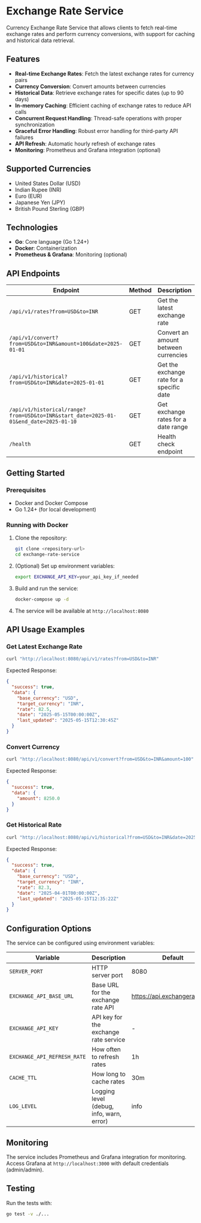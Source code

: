 # Exchange Rate Service

Currency Exchange Rate Service that allows clients to fetch real-time exchange rates and perform currency conversions, with support for caching and historical data retrieval.

## Features

- **Real-time Exchange Rates**: Fetch the latest exchange rates for currency pairs
- **Currency Conversion**: Convert amounts between currencies
- **Historical Data**: Retrieve exchange rates for specific dates (up to 90 days)
- **In-memory Caching**: Efficient caching of exchange rates to reduce API calls
- **Concurrent Request Handling**: Thread-safe operations with proper synchronization
- **Graceful Error Handling**: Robust error handling for third-party API failures
- **API Refresh**: Automatic hourly refresh of exchange rates
- **Monitoring**: Prometheus and Grafana integration (optional)

## Supported Currencies

- United States Dollar (USD)
- Indian Rupee (INR)
- Euro (EUR)
- Japanese Yen (JPY)
- British Pound Sterling (GBP)

## Technologies

- **Go**: Core language (Go 1.24+)
- **Docker**: Containerization
- **Prometheus & Grafana**: Monitoring (optional)

## API Endpoints

| Endpoint | Method | Description |
|----------|--------|-------------|
| `/api/v1/rates?from=USD&to=INR` | GET | Get the latest exchange rate |
| `/api/v1/convert?from=USD&to=INR&amount=100&date=2025-01-01` | GET | Convert an amount between currencies |
| `/api/v1/historical?from=USD&to=INR&date=2025-01-01` | GET | Get the exchange rate for a specific date |
| `/api/v1/historical/range?from=USD&to=INR&start_date=2025-01-01&end_date=2025-01-10` | GET | Get exchange rates for a date range |
| `/health` | GET | Health check endpoint |

## Getting Started

### Prerequisites

- Docker and Docker Compose
- Go 1.24+ (for local development)

### Running with Docker

1. Clone the repository:

   ```bash
   git clone <repository-url>
   cd exchange-rate-service
   ```

2. (Optional) Set up environment variables:

   ```bash
   export EXCHANGE_API_KEY=your_api_key_if_needed
   ```

3. Build and run the service:

   ```bash
   docker-compose up -d
   ```

4. The service will be available at `http://localhost:8080`

## API Usage Examples

### Get Latest Exchange Rate

```bash
curl "http://localhost:8080/api/v1/rates?from=USD&to=INR"
```

Expected Response:

```json
{
  "success": true,
  "data": {
    "base_currency": "USD",
    "target_currency": "INR",
    "rate": 82.5,
    "date": "2025-05-15T00:00:00Z",
    "last_updated": "2025-05-15T12:30:45Z"
  }
}
```

### Convert Currency

```bash
curl "http://localhost:8080/api/v1/convert?from=USD&to=INR&amount=100"
```

Expected Response:

```json
{
  "success": true,
  "data": {
    "amount": 8250.0
  }
}
```

### Get Historical Rate

```bash
curl "http://localhost:8080/api/v1/historical?from=USD&to=INR&date=2025-04-01"
```

Expected Response:

```json
{
  "success": true,
  "data": {
    "base_currency": "USD",
    "target_currency": "INR",
    "rate": 82.3,
    "date": "2025-04-01T00:00:00Z",
    "last_updated": "2025-05-15T12:35:22Z"
  }
}
```

## Configuration Options

The service can be configured using environment variables:

| Variable | Description | Default |
|----------|-------------|---------|
| `SERVER_PORT` | HTTP server port | 8080 |
| `EXCHANGE_API_BASE_URL` | Base URL for the exchange rate API | <https://api.exchangerate.host> |
| `EXCHANGE_API_KEY` | API key for the exchange rate service | - |
| `EXCHANGE_API_REFRESH_RATE` | How often to refresh rates | 1h |
| `CACHE_TTL` | How long to cache rates | 30m |
| `LOG_LEVEL` | Logging level (debug, info, warn, error) | info |

## Monitoring

The service includes Prometheus and Grafana integration for monitoring. Access Grafana at `http://localhost:3000` with default credentials (admin/admin).

## Testing

Run the tests with:

```bash
go test -v ./...
```
